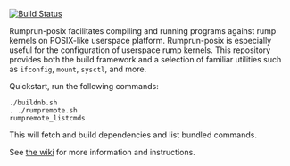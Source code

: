 [![Build Status](https://travis-ci.org/rumpkernel/rumpctrl.png?branch=master)](https://travis-ci.org/rumpkernel/rumpctrl)

Rumprun-posix facilitates compiling and running programs against rump
kernels on POSIX-like userspace platform.  Rumprun-posix is especially
useful for the configuration of userspace rump kernels.  This repository
provides both the build framework and a selection of familiar utilities
such as `ifconfig`, `mount`, `sysctl`, and more.

Quickstart, run the following commands:

````
./buildnb.sh
. ./rumpremote.sh
rumpremote_listcmds
````

This will fetch and build dependencies and list bundled commands.

See [the wiki](http://wiki.rumpkernel.org/Repo:-rumprun-posix) for more
information and instructions.
